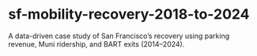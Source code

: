 # sf-mobility-recovery-2018-to-2024
A data-driven case study of San Francisco’s recovery using parking revenue, Muni ridership, and BART exits (2014–2024).
